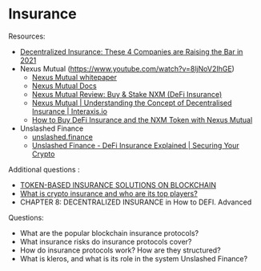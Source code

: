 # Insurance

Resources:

* [Decentralized Insurance: These 4 Companies are Raising the Bar in 2021](https://hackernoon.com/decentralized-insurance-these-4-companies-are-raising-the-bar-in-2021-oxk35eo)
* Nexus Mutual (https://www.youtube.com/watch?v=8ljNoV2IhGE)
  * [Nexus Mutual whitepaper](https://nexusmutual.io/assets/docs/nmx_white_paperv2_3.pdf)
  * [Nexus Mutual Docs](https://nexusmutual.gitbook.io/docs/users/understanding-nexus-mutual)
  * [Nexus Mutual Review: Buy & Stake NXM (DeFi Insurance)](https://www.youtube.com/watch?v=sl0P3-lI_AI)
  * [Nexus Mutual | Understanding the Concept of Decentralised Insurance | Interaxis.io](https://www.youtube.com/watch?v=8ljNoV2IhGE)
  * [How to Buy DeFi Insurance and the NXM Token with Nexus Mutual](https://www.youtube.com/watch?v=rnzInsKPLR0)
* Unslashed Finance
  * [unslashed.finance](https://unslashed.finance/)
  * [Unslashed Finance - DeFi Insurance Explained | Securing Your Crypto](https://www.youtube.com/watch?v=eHrN46pQGrk)

Additional questions :
* [TOKEN-BASED INSURANCE SOLUTIONS ON BLOCKCHAIN](https://arxiv.org/pdf/2109.07902.pdf)
* [What is crypto insurance and who are its top players?](https://www.techinasia.com/crypto-insurance-top-players)
* CHAPTER 8: DECENTRALIZED INSURANCE in How to DEFI. Advanced

Questions: 

* What are the popular blockchain insurance protocols? 
* What insurance risks do insurance protocols cover?
* How do insurance protocols work? How are they structured? 
* What is kleros, and what is its role in the system Unslashed Finance?

